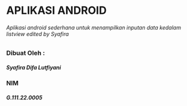 # APLIKASI ANDROID
###### Aplikasi android sederhana untuk menampilkan inputan data kedalam listview edited by Syafira

### Dibuat Oleh :
##### Syafira Difa Lutfiyani
### NIM
##### G.111.22.0005